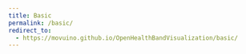 ```yaml
---
title: Basic
permalink: /basic/
redirect_to:
  - https://movuino.github.io/OpenHealthBandVisualization/basic/
---
```


